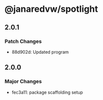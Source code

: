 # @janaredvw/spotlight

## 2.0.1

### Patch Changes

- 88d902d: Updated program

## 2.0.0

### Major Changes

- fec3a11: package scaffolding setup
